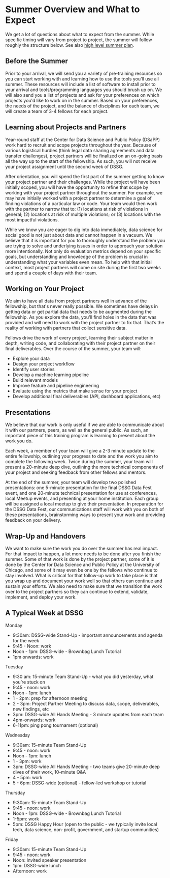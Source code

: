 # Summer Overview and What to Expect

We get a lot of questions about what to expect from the summer. While specific timing will vary from project to project, the summer will follow roughly the structure below. See also [high level summer plan](high-level-summer-plan.pdf). 

## Before the Summer

Prior to your arrival, we will send you a variety of pre-training resources so you can start working with and learning how to use the tools you’ll use all summer. These resources will include a list of software to install prior to your arrival and tools/programming languages you should brush up on. We will also send you a list of projects and ask for your preferences on which projects you'd like to work on in the summer. Based on your preferences, the needs of the project, and the balance of disciplines for each team, we will create a team of 3-4 fellows for each project.

## Learning about Projects and Partners

Year-round staff at the Center for Data Science and Public Policy (DSaPP) work hard to recruit and scope projects throughout the year. Because of various logistical hurdles (think legal data sharing agreements and data transfer challenges), project partners will be finalized on an on-going basis all the way up to the start of the fellowship. As such, you will not receive your project assignment until the second week of DSSG.

After orientation, you will spend the first part of the summer getting to know your project partner and their challenges. While the project will have been initially scoped, you will have the opportunity to refine that scope by working with your project partner throughout the summer. For example, we may have initially worked with a project partner to determine a goal of finding violations of a particular law or code. Your team would then work with the partner to narrow that to: (1) locations at risk of violations in general; (2) locations at risk of multiple violations; or (3) locations with the most impactful violations.

While we know you are eager to dig into data immediately, data science for social good is not just about data and cannot happen in a vacuum. We believe that it is important for you to thoroughly understand the problem you are trying to solve and underlying issues in order to approach your solution more intentionally. Not only do evaluation metrics depend on your specific goals, but understanding and knowledge of the problem is crucial in understanding what your variables even mean. To help with that initial context, most project partners will come on site during the first two weeks and spend a couple of days with their team.

## Working on Your Project

We aim to have all data from project partners well in advance of the fellowship, but that's never really possible. We sometimes have delays in getting data or get partial data that needs to be augmented during the fellowship. As you explore the data, you'll find holes in the data that was provided and will need to work with the project partner to fix that. That’s the reality of working with partners that collect sensitive data.

Fellows drive the work of every project, learning their subject matter in depth, writing code, and collaborating with their project partner on their final deliverables. Over the course of the summer, your team will:

* Explore your data
* Design your project workflow
* Identify user stories
* Develop a machine learning pipeline
* Build relevant models
* Improve feature and pipeline engineering
* Evaluate using the metrics that make sense for your project
* Develop additional final deliverables (API, dashboard applications, etc) 

## Presentations

We believe that our work is only useful if we are able to communicate about it with our partners, peers, as well as the general public. As such, an important piece of this training program is learning to present about the work you do. 

Each week, a member of your team will give a 2-3 minute update to the entire fellowship, outlining your progress to date and the work you aim to complete the following week. Twice during the summer, your team will present a 20-minute deep dive, outlining the more technical components of your project and seeking feedback from other fellows and mentors.

At the end of the summer, your team will develop two polished presentations: one 5-minute presentation for the final DSSG Data Fest event, and one 20-minute technical presentation for use at conferences, local Meetup events, and presenting at your home institution. Each group will be assigned a local meetup to give their presentation. In preparation for the DSSG Data Fest, our communications staff will work with you on both of these presentations, brainstorming ways to present your work and providing feedback on your delivery. 

## Wrap-Up and Handovers 

We want to make sure the work you do over the summer has real impact. For that impact to happen, a lot more needs to be done after you finish the summer. Some of that work is done by the project partner, some of it is done by the Center for Data Science and Public Policy at the University of Chicago, and some of it may even be one by the fellows who continue to stay involved. What is critical for that follow-up work to take place is that you wrap up and document your work well so that others can continue and sustain your efforts. We also need to make sure that we transition the work over to the project partners so they can continue to extend, validate, implement, and deploy your work.

## A Typical Week at DSSG 

Monday
* 9:30am: DSSG-wide Stand-Up - important announcements and agenda for the week
* 9:45 - Noon: work
* Noon - 1pm: DSSG-wide - Brownbag Lunch Tutorial
* 1pm onwards: work

Tuesday
* 9:30 am: 15-minute Team Stand-Up - what you did yesterday, what you’re stuck on
* 9:45 - noon: work
* Noon - 1pm: lunch
* 1 - 2pm: prep for afternoon meeting
* 2 - 3pm: Project Partner Meeting to discuss data, scope, deliverables, new findings, etc
* 3pm: DSSG-wide All Hands Meeting - 3 minute updates from each team
* 4pm-onwards: work
* 6-11pm: ping pong tournament (optional)

Wednesday
* 9:30am: 15-minute Team Stand-Up 
* 9:45 - noon: work
* Noon - 1pm: lunch
* 1 - 3pm: work
* 3pm: DSSG-wide All Hands Meeting - two teams give 20-minute deep dives of their work, 10-minute Q&A
* 4 - 5pm: work
* 5 - 6pm: DSSG-wide (optional) - fellow-led workshop or tutorial

Thursday
* 9:30am: 15-minute Team Stand-Up 
* 9:45 - noon: work
* Noon - 1pm: DSSG-wide - Brownbag Lunch Tutorial
* 1-5pm: work
* 5pm: DSSG Happy Hour (open to the public - we typically invite local tech, data science, non-profit, government, and startup communities)

Friday
* 9:30am: 15-minute Team Stand-Up 
* 9:45 - noon: work
* Noon: Invited speaker presentation 
* 1pm: DSSG-wide lunch 
* Afternoon: work
